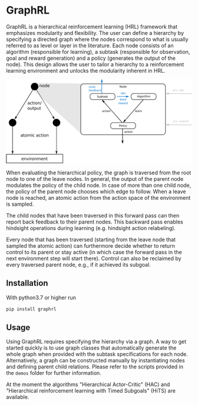 # GraphRL

GraphRL is a hierarchical reinforcement learning (HRL) framework that emphasizes modularity and flexibility. The user can define a hierarchy by specifying a directed graph where the nodes correspond to what is usually referred to as level or layer in the literature. Each node consists of an algorithm (responsible for learning), a subtask (responsible for observation, goal and reward generation) and a policy (generates the output of the node). This design allows the user to tailor a hierarchy to a reinforcement learning environment and unlocks the modularity inherent in HRL.

![Diagram illustrating graph structure of hierarchy](graph_and_node.png)

When evaluating the hierarchical policy, the graph is traversed from the root node to one of the leave nodes. In general, the output of the parent node modulates the policy of the child node. In case of more than one child node, the policy of the parent node chooses which edge to follow. When a leave node is reached, an atomic action from the action space of the environment is sampled.

The child nodes that have been traversed in this forward pass can then report back feedback to their parent nodes. This backward pass enables hindsight operations during learning (e.g. hindsight action relabeling).

Every node that has been traversed (starting from the leave node that sampled the atomic action) can furthermore decide whether to return control to its parent or stay active (in which case the forward pass in the next environment step will start there). Control can also be reclaimed by every traversed parent node, e.g., if it achieved its subgoal.

## Installation

With python3.7 or higher run

```bash
pip install graphrl
```

## Usage

Using GraphRL requires specifying the hierarchy via a graph. A way to get started quickly is to use graph classes that automatically generate the whole graph when provided with the subtask specifications for each node. Alternatively, a graph can be constructed manually by instantiating nodes and defining parent child relations. Please refer to the scripts provided in the `demos` folder for further information.

At the moment the algorithms "Hierarchical Actor-Critic" (HAC) and "Hierarchical reinforcement learning with Timed Subgoals" (HiTS) are available.


